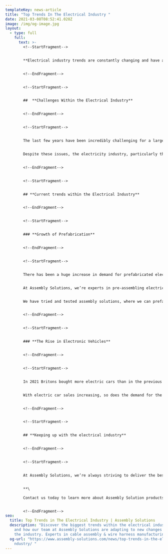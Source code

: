 ```yaml
---
templateKey: news-article
title: "Top Trends In The Electrical Industry "
date: 2021-03-08T08:52:41.028Z
image: /img/og-image.jpg
layout:
  - type: full
    full:
      text: >-
        <!--StartFragment-->


        **Electrical industry trends are constantly changing and have a huge influence within the field and the sectors they’re involved in. It’s always positive to stay in the loop with certain changes or upcoming trends within the electrical industry. With 2022 well underway, at Assembly Solutions, we thought we would outline some of the most popular trends within the electrical industry so you can keep in the know.**


        <!--EndFragment-->


        <!--StartFragment-->


        ##  **Challenges Within the Electrical Industry**


        <!--EndFragment-->


        <!--StartFragment-->


        The last few years have been incredibly challenging for a large majority of the electrical industry and related sectors such as construction, transport and agriculture. Firstly, the pandemic had huge knock-on effects from labour shortages, closing businesses and transportation issues. Additionally, changes to the EU regulations have only contributed to the challenges within the transportation industry. 


        Despite these issues, the electricity industry, particularly the manufacturing and commercial sectors have flourished alongside companies such as Assembly Solutions by adapting their practices and offerings. At Assembly Solutions, we pride ourselves on being resilient and maintaining reliable and fast product turnarounds for our customers.


        <!--EndFragment-->


        <!--StartFragment-->


        ## **Current trends within the Electrical Industry**


        <!--EndFragment-->


        <!--StartFragment-->


        ### **Growth of Prefabrication**


        <!--EndFragment-->


        <!--StartFragment-->


        There has been a huge increase in demand for prefabricated electronic components, especially within the construction and electrical industry. By using a tried and tested standardised process that involves assembling products offsite, customers can reduce their costs and lead times significantly. 


        At Assembly Solutions, we’re experts in pre-assembling electrical components and preparing wiring harnesses and cables for our customers. Not only does it help to reduce costs, it promotes less wasted materials and reduces lead times on site. Also, thanks to our efficient factory process, we’re able to create multiple electrical assemblies at the same time to fill large orders within a fast turnaround. 


        We have tried and tested assembly solutions, where we can prefabricate and prepare a variety of different electrical materials and components to meet your specific requirements. Take a look at our [wire preparation](https://www.assembly-solutions.com/wire-preparation) or [cable assembly](https://www.assembly-solutions.com/cable-assembly) pages for more information on premade and prefabricated electrical items.


        <!--EndFragment-->


        <!--StartFragment-->


        ### **The Rise in Electronic Vehicles**


        <!--EndFragment-->


        <!--StartFragment-->


        In 2021 Britons bought more electric cars than in the previous five years combined. The demand for electric vehicles is increasing year on year. With tax incentives and the ban of petrol and diesel car production after 2030, more and more individuals are looking for a more greener mode of transport. 


        With electric car sales increasing, so does the demand for the components to build them. Assembly Solutions are an established supplier of high quality [wiring harnesses](https://www.assembly-solutions.com/wiring-harness) for the EV and Hybrid car industry, working with well known manufacturers like Alexander Davis and Optare. At Assembly Solutions, we are focussed on supplying the [electric vehicle industry](https://www.assembly-solutions.com/electric-vehicle-and-hybrid-vehicle-wiring-harnesses) with quality assured wiring looms at competitive prices so that we can assist with the vehicle industry going greener, sooner.


        <!--EndFragment-->


        <!--StartFragment-->


        ## **Keeping up with the electrical industry**


        <!--EndFragment-->


        <!--StartFragment-->


        At Assembly Solutions, we’re always striving to deliver the best quality electrical assembly products available. This is to help reassure that our customers can rely on us to deliver expertly designed and built electrical products to meet their needs. Whether it be for a construction project, electric vehicle manufacturing or agricultural machinery, we’re on hand to provide you with the essential components you need for your build. 


        **\

        Contact us today to learn more about Assembly Solution products and services. Alternatively, call our friendly team now on 01204 521999.**


        <!--EndFragment-->
seo:
  title: Top Trends in The Electrical Industry | Assembly Solutions
  description: "Discover the biggest trends within the electrical industry 2022
    and how our team at Assembly Solutions are adapting to new changes within
    the industry. Experts in cable assembly & wire harness manufacturing. "
  og-url: "https://www.assembly-solutions.com/news/top-trends-in-the-electrical-i\
    ndustry/ "
---
```

